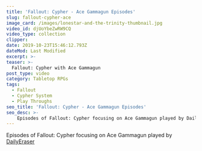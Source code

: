 ```yaml
---
title: 'Fallout: Cypher - Ace Gammagun Episodes'
slug: fallout-cypher-ace
image_card: /images/lonestar-and-the-trinity-thumbnail.jpg
video_id: djUoYbeZwRW9CQ
video_type: collection
clipper:
date: 2019-10-23T15:46:12.793Z
dateMod: Last Modified
excerpt: >-
teaser: >-
  Fallout: Cypher with Ace Gammagun
post_type: video
category: Tabletop RPGs
tags:
  - Fallout
  - Cypher System
  - Play Throughs
seo_title: 'Fallout: Cypher - Ace Gammagun Episodes'
seo_desc: >-
    Episodes of Fallout: Cypher focusing on Ace Gammagun played by DailyEraser. Fallout: Cypher is an on-going tabletop roleplay campaign set in the Fallout universe for the Cypher System.
---
```

Episodes of Fallout: Cypher focusing on Ace Gammagun played by [DailyEraser](https://twitch.tv/dailyeraser)
